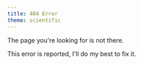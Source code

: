 ```yaml
---
title: 404 Error
theme: scientific
---
```


The page you're looking for is not there.

This error is reported, I'll do my best to fix it.

<script>document.write('<'+'img src="http://fofanalytics.heroku.com/fof?url=' + encodeURIComponent(document.URL) + '&referrer=' + encodeURIComponent(document.referrer)+'" class="clean" alt="Reporting..."/'+'>');</script>

